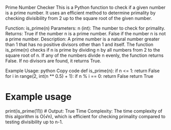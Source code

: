 Prime Number Checker
This is a Python function to check if a given number is a prime number. It uses an efficient method to determine primality by checking divisibility from 2 up to the square root of the given number.

Function: is_prime(n)
Parameters:
n (int): The number to check for primality.
Returns:
True if the number n is a prime number.
False if the number n is not a prime number.
Description:
A prime number is a natural number greater than 1 that has no positive divisors other than 1 and itself. The function is_prime(n) checks if n is prime by dividing n by all numbers from 2 to the square root of n. If any of the numbers divide n evenly, the function returns False. If no divisors are found, it returns True.

Example Usage:
python
Copy code
def is_prime(n):
    if n <= 1:
        return False
    for i in range(2, int(n ** 0.5) + 1):
        if n % i == 0:
            return False
    return True

# Example usage
print(is_prime(11))  # Output: True
Time Complexity:
The time complexity of this algorithm is O(√n), which is efficient for checking primality compared to testing divisibility up to n-1.
